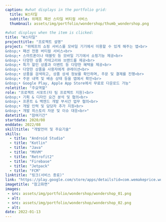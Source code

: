 ```yaml
---
caption: #what displays in the portfolio grid:
  title: W스타일
  subtitle: 위메프 패션 스타일 버티컬 서비스
  thumbnail: assets/img/portfolio/wondershop/thumb_wondershop.png
  
#what displays when the item is clicked:
title: "W스타일"
projecttitle: "프로젝트 설명"
project: "위메프의 쇼핑 서비스를 모바일 기기에서 이용할 수 있게 해주는 앱<br>
&nbsp;• 패션 전용 버티컬 서비스<br>
&nbsp;• 스마트폰이나 태블릿 등 모바일 기기에서 쇼핑기능 제공<br>
&nbsp;• 다양한 상품 카테고리와 브랜드를 제공<br>
&nbsp;• 특가 할인 상품과 이벤트 등 다양한 혜택을 제공<br>
&nbsp;• 다양한 상품을 사용자에게 큐레이션<br>
&nbsp;• 상품을 검색하고, 상품 상세 정보를 확인하며, 주문 및 결제를 진행<br>
&nbsp;• 주문 내역 및 배송 상태 등을 앱에서 확인<br>
&nbsp;• Google Play, Apple App Store에서 무료로 다운로드 가능"
roletitle: "주요역할"
role: "프로젝트 서포트(타 팀 프로젝트 지원)<br>
&nbsp;• 기획 & 디자인 요건 분석 및 협의<br>
&nbsp;• 프론트 & 백엔드 개발 부서간 업무 협의<br>
&nbsp;• 개발 인력 및 담당자 추가 지원<br>
&nbsp;• 개발 히스토리 자문 및 이슈 대응<br>"
datetitle: "참여기간"
startdate: 2020/08
enddate: 2022/08
skilltitle: "개발언어 및 주요기술"
skills:
  - title: "Android Studio"
  - title: "Kotlin"
  - title: "Java"
  - title: "MVVM"
  - title: "Retrofit2"
  - title: "Firebase"
  - title: "Jetpack"
  - title: "FCM"
linktitle: "링크(서비스 종료)"
link: "https://play.google.com/store/apps/details?id=com.wemakeprice.wondershop"
imagetitle: "참고화면"
images:
 - src: assets/img/portfolio/wondershop/wondershop_01.png
 - alt: 
 - src: assets/img/portfolio/wondershop/wondershop_02.png
 - alt: 
date: 2022-01-13
---
```


